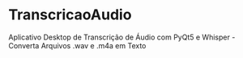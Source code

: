 # TranscricaoAudio
Aplicativo Desktop de Transcrição de Áudio com PyQt5 e Whisper - Converta Arquivos .wav e .m4a em Texto
